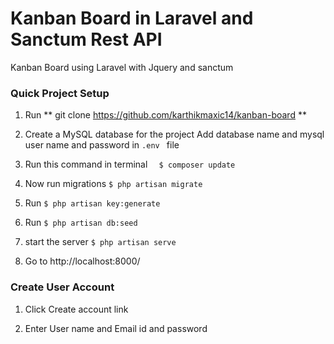# Kanban Board in Laravel  and  Sanctum Rest API
Kanban Board using Laravel with Jquery and sanctum

### Quick Project Setup

1. Run ** git clone https://github.com/karthikmaxic14/kanban-board **

2. Create a MySQL database for the project
	Add database name and mysql user name and password in `.env ` file

3. Run this command in terminal ```  $ composer update```

4. Now run migrations ``` $ php artisan migrate ```

5.   Run ``` $ php artisan key:generate ```

6.   Run ``` $ php artisan db:seed ```

7.  start the server ``` $ php artisan serve ```

8. Go to http://localhost:8000/

### Create User Account

1. Click Create account link 

2. Enter User name and Email id and password

